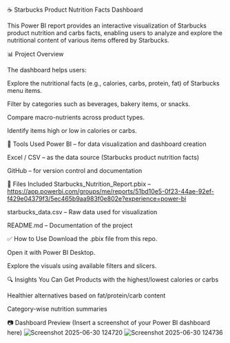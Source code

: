 ☕ Starbucks Product Nutrition Facts Dashboard

This Power BI report provides an interactive visualization of Starbucks product nutrition and carbs facts, enabling users to analyze and explore the nutritional content of various items offered by Starbucks.

📊 Project Overview

The dashboard helps users:

Explore the nutritional facts (e.g., calories, carbs, protein, fat) of Starbucks menu items.

Filter by categories such as beverages, bakery items, or snacks.

Compare macro-nutrients across product types.

Identify items high or low in calories or carbs.

🔧 Tools Used
Power BI – for data visualization and dashboard creation

Excel / CSV – as the data source (Starbucks product nutrition facts)

GitHub – for version control and documentation

📁 Files Included
Starbucks_Nutrition_Report.pbix –   https://app.powerbi.com/groups/me/reports/51bd10e5-0f23-44ae-92ef-f429e04379f3/5ec465b9aa983f0e802e?experience=power-bi

starbucks_data.csv – Raw data used for visualization

README.md – Documentation of the project


✅ How to Use
Download the .pbix file from this repo.

Open it with Power BI Desktop.

Explore the visuals using available filters and slicers.

🔍 Insights You Can Get
Products with the highest/lowest calories or carbs

Healthier alternatives based on fat/protein/carb content

Category-wise nutrition summaries

📷 Dashboard Preview
(Insert a screenshot of your Power BI dashboard here)
![Screenshot 2025-06-30 124720](https://github.com/user-attachments/assets/6c67db1e-b387-4deb-8646-58598587882a)
![Screenshot 2025-06-30 124736](https://github.com/user-attachments/assets/1724bc72-69f1-4f60-9211-484b05c34110)

